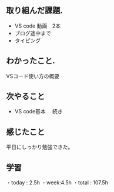 ## 取り組んだ課題. 
 + VS code 動画　2本
 + ブログ途中まで
+ タイピング
## わかったこと.
 VSコード使い方の概要
 ## 次やること 　
+ VS code基本　 続き　　            
## 感じたこと
平日にしっかり勉強できた。
## 学習
・today : 2.5h 
・week:4.5h
・total : 107.5h